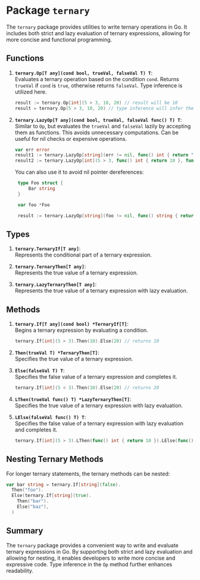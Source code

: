# Package `ternary`

The `ternary` package provides utilities to write ternary operations in Go. It includes both strict and lazy evaluation of ternary expressions, allowing for more concise and functional programming.

## Functions

1. **`ternary.Op[T any](cond bool, trueVal, falseVal T) T`**:  
   Evaluates a ternary operation based on the condition `cond`. Returns `trueVal` if `cond` is `true`, otherwise returns `falseVal`. Type inference is utilized here.

   ```go
   result := ternary.Op[int](5 > 3, 10, 20) // result will be 10
   result = ternary.Op(5 > 3, 10, 20) // type inference will infer the type of result to be int
   ```

2. **`ternary.LazyOp[T any](cond bool, trueVal, falseVal func() T) T`**:  
   Similar to `Op`, but evaluates the `trueVal` and `falseVal` lazily by accepting them as functions. This avoids unnecessary computations. Can be useful for nil checks or expensive operations.

   ```go
   var err error
   result1 := ternary.LazyOp[string](err != nil, func() int { return "not nil" }, func() int { return "nil" }) // result will be 10
   result2 := ternary.LazyOp[int](5 > 3, func() int { return 10 }, func() int { return 20 }) // type inference will infer the type of result to be int
   ```

   You can also use it to avoid nil pointer dereferences:

   ```go
    type Foo struct {
        Bar string
    }

    var foo *Foo

    result := ternary.LazyOp[string](foo != nil, func() string { return foo.Bar }, func() string { return "nil" }) // result will be "nil"
   ```

## Types

1. **`ternary.TernaryIf[T any]`**:  
   Represents the conditional part of a ternary expression.

2. **`ternary.TernaryThen[T any]`**:  
   Represents the true value of a ternary expression.

3. **`ternary.LazyTernaryThen[T any]`**:  
   Represents the true value of a ternary expression with lazy evaluation.

## Methods

1. **`ternary.If[T any](cond bool) *TernaryIf[T]`**:  
   Begins a ternary expression by evaluating a condition.

   ```go
   ternary.If[int](5 > 3).Then(10).Else(20) // returns 10
   ```

2. **`Then(trueVal T) *TernaryThen[T]`**:  
   Specifies the true value of a ternary expression.

3. **`Else(falseVal T) T`**:  
   Specifies the false value of a ternary expression and completes it.

   ```go
   ternary.If[int](5 < 3).Then(10).Else(20) // returns 20
   ```

4. **`LThen(trueVal func() T) *LazyTernaryThen[T]`**:  
   Specifies the true value of a ternary expression with lazy evaluation.

5. **`LElse(falseVal func() T) T`**:  
   Specifies the false value of a ternary expression with lazy evaluation and completes it.

   ```go
   ternary.If[int](5 > 3).LThen(func() int { return 10 }).LElse(func() int { return 20 }) // returns 10
   ```

## Nesting Ternary Methods

For longer ternary statements, the ternary methods can be nested:

```go
var bar string = ternary.If[string](false).
  Then("foo").
  Else(ternary.If[string](true).
    Then("bar").
    Else("baz"),
  )
```

## Summary

The `ternary` package provides a convenient way to write and evaluate ternary expressions in Go. By supporting both strict and lazy evaluation and allowing for nesting, it enables developers to write more concise and expressive code. Type inference in the `Op` method further enhances readability.
